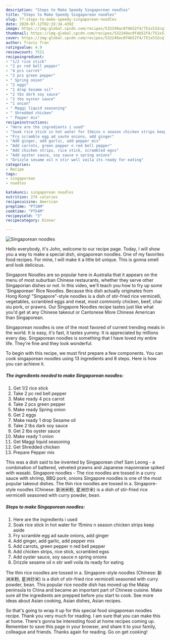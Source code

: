 ```yaml
---
description: "Steps to Make Speedy Singaporean noodles"
title: "Steps to Make Speedy Singaporean noodles"
slug: 77-steps-to-make-speedy-singaporean-noodles
date: 2020-07-12T02:33:34.439Z
image: https://img-global.cpcdn.com/recipes/532249ac0f4b52f4/751x532cq70/singaporean-noodles-recipe-main-photo.jpg
thumbnail: https://img-global.cpcdn.com/recipes/532249ac0f4b52f4/751x532cq70/singaporean-noodles-recipe-main-photo.jpg
cover: https://img-global.cpcdn.com/recipes/532249ac0f4b52f4/751x532cq70/singaporean-noodles-recipe-main-photo.jpg
author: Travis Tran
ratingvalue: 4.9
reviewcount: 7511
recipeingredient:
- "1/2 rice stick"
- "2 pc red bell pepper"
- "4 pcs carrot"
- "2 pcs green pepper"
- " Spring onion"
- "2 eggs"
- "1 drop Sesame oil"
- "2 tbs dark soy sauce"
- "2 tbs oyster sauce"
- "1 onion"
- " Maggi liquid seasoning"
- " Shredded chicken"
- " Pepper mix"
recipeinstructions:
- "Here are the ingredients i used"
- "Soak rice stick in hot water for 15mins n season chicken strips keep aside"
- "Fry scramble egg ad saute onions, add ginger"
- "Add ginger, add garlic, add pepper mix"
- "Add carrots, green pepper n red bell pepper"
- "Add chicken strips, rice stick, scrambled egss"
- "Add oyster sauce, soy sauce n spring onions"
- "Drizzle sesame oil n stir well voila its ready for eating"
categories:
- Recipe
tags:
- singaporean
- noodles

katakunci: singaporean noodles 
nutrition: 274 calories
recipecuisine: American
preptime: "PT10M"
cooktime: "PT54M"
recipeyield: "3"
recipecategory: Dinner

---
```



![Singaporean noodles](https://img-global.cpcdn.com/recipes/532249ac0f4b52f4/751x532cq70/singaporean-noodles-recipe-main-photo.jpg)

Hello everybody, it's John, welcome to our recipe page. Today, I will show you a way to make a special dish, singaporean noodles. One of my favorites food recipes. For mine, I will make it a little bit unique. This is gonna smell and look delicious.

Singapore Noodles are so popular here in Australia that it appears on the menu of most suburban Chinese restaurants, whether they serve other Singaporian dishes or not. In this video, we&#39;ll teach you how to fry up some &#39;Singaporean&#39; Rice Noodles. Because this dish actually originates from Hong Kong! &#34;Singapore&#34;-style noodles is a dish of stir-fried rice vermicelli, vegetables, scrambled eggs and meat, most commonly chicken, beef, char siu pork, or prawns. Our Singapore Noodles recipe tastes just like what you&#39;d get at any Chinese takeout or Cantonese More Chinese American than Singaporean.

Singaporean noodles is one of the most favored of current trending meals in the world. It is easy, it's fast, it tastes yummy. It is appreciated by millions every day. Singaporean noodles is something that I have loved my entire life. They're fine and they look wonderful.


To begin with this recipe, we must first prepare a few components. You can cook singaporean noodles using 13 ingredients and 8 steps. Here is how you can achieve it.

<!--inarticleads1-->

##### The ingredients needed to make Singaporean noodles:

1. Get 1/2 rice stick
1. Take 2 pc red bell pepper
1. Make ready 4 pcs carrot
1. Take 2 pcs green pepper
1. Make ready  Spring onion
1. Get 2 eggs
1. Make ready 1 drop Sesame oil
1. Take 2 tbs dark soy sauce
1. Get 2 tbs oyster sauce
1. Make ready 1 onion
1. Get  Maggi liquid seasoning
1. Get  Shredded chicken
1. Prepare  Pepper mix


This was a dish said to be invented by Singaporean chef Sam Leong - a combination of battered, velveted prawns and Japanese mayonnaise spiked with wasabi. Singapore noodles - The rice noodles are tossed in a curry sauce with shrimp, BBQ pork, onions Singapore noodles is one of the most popular takeout dishes. The thin rice noodles are tossed in a. Singapore-style noodles (Chinese: 新洲米粉, 星洲炒米) is a dish of stir-fried rice vermicelli seasoned with curry powder, bean. 

<!--inarticleads2-->

##### Steps to make Singaporean noodles:

1. Here are the ingredients i used
1. Soak rice stick in hot water for 15mins n season chicken strips keep aside
1. Fry scramble egg ad saute onions, add ginger
1. Add ginger, add garlic, add pepper mix
1. Add carrots, green pepper n red bell pepper
1. Add chicken strips, rice stick, scrambled egss
1. Add oyster sauce, soy sauce n spring onions
1. Drizzle sesame oil n stir well voila its ready for eating


The thin rice noodles are tossed in a. Singapore-style noodles (Chinese: 新洲米粉, 星洲炒米) is a dish of stir-fried rice vermicelli seasoned with curry powder, bean. This popular rice noodle dish has moved up the Malay peninsula to China and became an important part of Chinese cuisine. Make sure all the ingredients are prepped before you start to cook. See more ideas about Asian cooking, Asian dishes, Asian recipes. 

So that's going to wrap it up for this special food singaporean noodles recipe. Thank you very much for reading. I am sure that you can make this at home. There's gonna be interesting food at home recipes coming up. Remember to save this page in your browser, and share it to your family, colleague and friends. Thanks again for reading. Go on get cooking!
